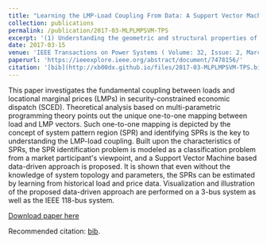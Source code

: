 ```yaml
---
title: "Learning the LMP-Load Coupling From Data: A Support Vector Machine Based Approach"
collection: publications
permalink: /publication/2017-03-MLPLMPSVM-TPS
excerpt: '(1) Understanding the geometric and structural properties of the Economic Dispatch probem; (2) Learning the underlying structure from electricity market data.'
date: 2017-03-15
venue: 'IEEE Transactions on Power Systems ( Volume: 32, Issue: 2, March 2017)'
paperurl: 'https://ieeexplore.ieee.org/abstract/document/7478156/'
citation: '[bib](http://xb00dx.github.io/files/2017-03-MLPLMPSVM-TPS.bib) <b>Geng, Xinbo</b>, and Le Xie. "Learning the LMP-load coupling from data: A support vector machine based approach." IEEE Transactions on Power Systems 32, no. 2 (2017): 1127-1138.'
---
```


This paper investigates the fundamental coupling between loads and locational marginal prices (LMPs) in security-constrained economic dispatch (SCED). Theoretical analysis based on multi-parametric programming theory points out the unique one-to-one mapping between load and LMP vectors. Such one-to-one mapping is depicted by the concept of system pattern region (SPR) and identifying SPRs is the key to understanding the LMP-load coupling. Built upon the characteristics of SPRs, the SPR identification problem is modeled as a classification problem from a market participant's viewpoint, and a Support Vector Machine based data-driven approach is proposed. It is shown that even without the knowledge of system topology and parameters, the SPRs can be estimated by learning from historical load and price data. Visualization and illustration of the proposed data-driven approach are performed on a 3-bus system as well as the IEEE 118-bus system.

[Download paper here](http://xb00dx.github.io/files/2017-03-MLPLMPSVM-TPS.pdf)

Recommended citation: [bib](http://xb00dx.github.io/files/2017-03-MLPLMPSVM-TPS.bib).
